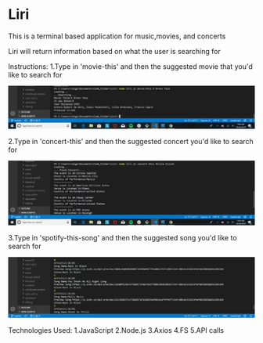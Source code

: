 # Liri

This is a terminal based application for music,movies, and concerts

Liri will return information based on what the user is searching for

Instructions: 
1.Type in 'movie-this' and then the suggested movie that you'd like to search for

![](images/movie-this.png)




2.Type in 'concert-this' and then the suggested concert you'd like to search for 


![](images/Concert-this.png)


3.Type in 'spotify-this-song' and then the suggested song you'd like to search for


![](images/Spotify-this-song.png)


Technologies Used:
1.JavaScript
2.Node.js
3.Axios
4.FS
5.API calls
